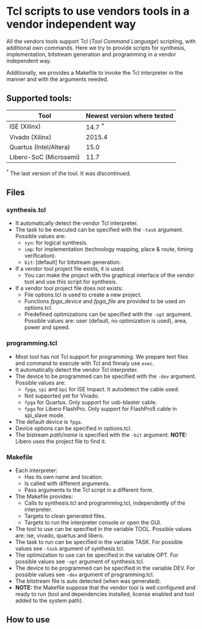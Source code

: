 # Tcl scripts to use vendors tools in a vendor independent way

All the vendors tools support Tcl (*Tool Command Language*) scripting, with additional own commands.
Here we try to provide scripts for synthesis, implementation, bitstream generation and programming
in a vendor independent way.

Additionally, we provides a Makefile to invoke the Tcl interpreter in the manner and with the
arguments needed.

## Supported tools:

| Tool                   | Newest version where tested |
|------------------------|-----------------------------|
| ISE (Xilinx)           | 14.7 <sup>*</sup>           |
| Vivado (Xilinx)        | 2015.4                      |
| Quartus (Intel/Altera) | 15.0                        |
| Libero-SoC (Microsemi) | 11.7                        |

<sup>*</sup> The last version of the tool. It was discontinued.

## Files

### synthesis.tcl

* It automatically detect the vendor Tcl interpreter.
* The task to be executed can be specified with the `-task` argument. Possible values are:
  * `syn`: for logical synthesis.
  * `imp`: for implementation (technology mapping, place & route, timing verification).
  * `bit`: [default] for bitstream generation.
* If a vendor tool project file exists, it is used.
  * You can make the project with the graphical interface of the vendor tool and use this script for synthesis.
* If a vendor tool project file does not exists:
  * File options.tcl is used to create a new project.
  * Functions *fpga_device* and *fpga_file* are provided to be used on options.tcl.
  * Predefined optimizations can be specified with the `-opt` argument.
    Possible values are: user (default, no optimization is used), area, power and speed.

### programming.tcl

* Most tool has not Tcl support for programming. We prepare text files and command to execute with Tcl and finnaly use `exec`.
* It automatically detect the vendor Tcl interpreter.
* The device to be programmed can be specified with the `-dev` argument. Possible values are:
  * `fpga`, `spi` and `bpi` for ISE Impact. It autodetect the cable used.
  * Not supported yet for Vivado.
  * `fpga` for Quartus. Only support for usb-blaster cable.
  * `fpga` for Libero FlashPro. Only support for FlashPro5 cable in spi_slave mode.
* The default device is `fpga`.
* Device options can be specified in options.tcl.
* The bistream *path/name* is specified with the `-bit` argument. **NOTE:** Libero uses the project file to find it.

### Makefile

* Each interpreter:
  * Has its own name and location.
  * Is called with different arguments.
  * Pass arguments to the Tcl script in a different form.
* The Makefile provides:
  * Calls to synthesis.tcl and programming.tcl, independently of the interpreter.
  * Targets to clean generated files.
  * Targets to run the interpreter console or open the GUI.
* The tool to use can be specified in the variable TOOL.
  Possible values are: ise, vivado, quartus and libero.
* The task to run can be specified in the variable TASK.
  For possible values see `-task` argument of synthesis.tcl.
* The optimization to use can be specified in the variable OPT.
  For possible values see `-opt` argument of synthesis.tcl.
* The device to be programmed can be specified in the variable DEV.
  For possible values see `-dev` argument of programming.tcl.
* The bitstream file is auto detected (when was generated).
* **NOTE:** the Makefile suppose that the vendor tool is well configured and ready to run
  (tool and dependencies installed, license enabled and tool added to the system path).

## How to use
